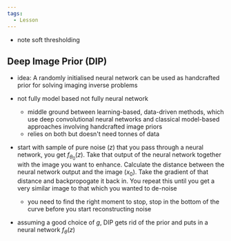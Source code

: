 ```yaml
---
tags:
  - Lesson
---
```

- note soft thresholding
## Deep Image Prior (DIP)
- idea: A randomly initialised neural network can be used as handcrafted prior for solving imaging inverse problems
- not fully model based not fully neural network
	- middle ground between learning-based, data-driven methods, which use deep convolutional neural networks and classical model-based approaches involving handcrafted image priors
	- relies on both but doesn't need tonnes of data
- start with sample of pure noise ($z$) that you pass through a neural network, you get $f_{\theta _0}(z)$. Take that output of the neural network together with the image you want to enhance. Calculate the distance between the neural network output and the image ($x_0$). Take the gradient of that distance and backpropogate it back in. You repeat this until you get a very similar image to that which you wanted to de-noise 
	- you need to find the right moment to stop, stop in the bottom of the curve before you start reconstructing noise

- assuming a good choice of $g$, DIP gets rid of the prior and puts in a neural network $f_\theta (z)$ 